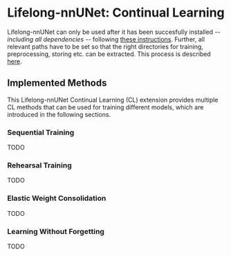 # Lifelong-nnUNet: Continual Learning

Lifelong-nnUNet can only be used after it has been succesfully installed *-- including all dependencies --* following [these instructions](../README.md#installation). Further, all relevant paths have to be set so that the right directories for training, preprocessing, storing etc. can be extracted. This process is described [here](setting_up_paths.md).


## Implemented Methods
This Lifelong-nnUNet Continual Learning (CL) extension provides multiple CL methods that can be used for training different models, which are introduced in the following sections.

### Sequential Training
TODO
### Rehearsal Training
TODO
### Elastic Weight Consolidation
TODO
### Learning Without Forgetting
TODO
